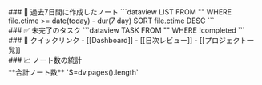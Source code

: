 <div class="dashboard-container">

<div class="clock-widget">
  <div class="time"></div>
  <div class="date"></div>
</div>

<div class="dashboard-grid">

<div class="widget-card">
### 📝 過去7日間に作成したノート
```dataview
LIST
FROM ""
WHERE file.ctime >= date(today) - dur(7 day)
SORT file.ctime DESC
```
</div>

<div class="widget-card">
### ✅ 未完了のタスク
```dataview
TASK
FROM ""
WHERE !completed
```
</div>

<div class="widget-card">
### 🚀 クイックリンク
- [[Dashboard]]
- [[日次レビュー]]
- [[プロジェクト一覧]]
</div>

<div class="widget-card">
### 📈 ノート数の統計
<div class="stat-card">
**合計ノート数**
`$=dv.pages().length`
</div>
</div>

</div>

</div>